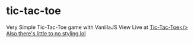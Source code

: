 # tic-tac-toe
Very Simple Tic-Tac-Toe game with VanillaJS
View Live at <a href = "https://tic-tac-toe-oliseh.netlify.app">Tic-Tac-Toe</>
Also there's little to no styling lol
